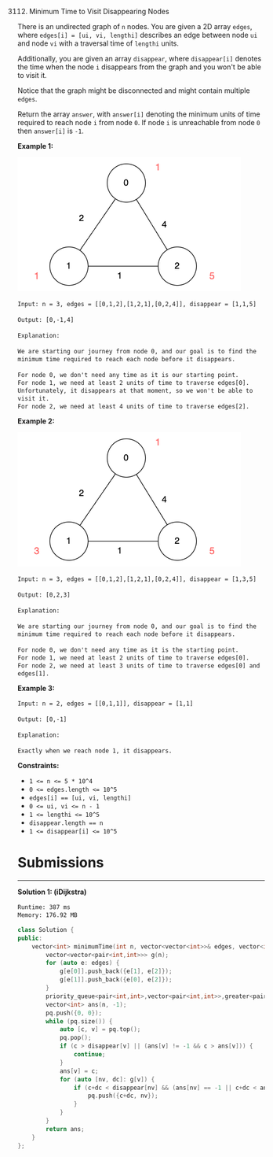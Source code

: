 3112. Minimum Time to Visit Disappearing Nodes

There is an undirected graph of `n` nodes. You are given a 2D array `edges`, where `edges[i] = [ui, vi, lengthi]` describes an edge between node `ui` and node `vi` with a traversal time of `lengthi` units.

Additionally, you are given an array `disappear`, where `disappear[i]` denotes the time when the node `i` disappears from the graph and you won't be able to visit it.

Notice that the graph might be disconnected and might contain multiple `edges`.

Return the array `answer`, with `answer[i]` denoting the minimum units of time required to reach node `i` from node `0`. If node `i` is unreachable from node `0` then `answer[i]` is `-1`.

 

**Example 1:**

![3112_example1.png](img/3112_example1.png)
```
Input: n = 3, edges = [[0,1,2],[1,2,1],[0,2,4]], disappear = [1,1,5]

Output: [0,-1,4]

Explanation:

We are starting our journey from node 0, and our goal is to find the minimum time required to reach each node before it disappears.

For node 0, we don't need any time as it is our starting point.
For node 1, we need at least 2 units of time to traverse edges[0]. Unfortunately, it disappears at that moment, so we won't be able to visit it.
For node 2, we need at least 4 units of time to traverse edges[2].
```

**Example 2:**

![3112_example2.png](img/3112_example2.png)
```
Input: n = 3, edges = [[0,1,2],[1,2,1],[0,2,4]], disappear = [1,3,5]

Output: [0,2,3]

Explanation:

We are starting our journey from node 0, and our goal is to find the minimum time required to reach each node before it disappears.

For node 0, we don't need any time as it is the starting point.
For node 1, we need at least 2 units of time to traverse edges[0].
For node 2, we need at least 3 units of time to traverse edges[0] and edges[1].
```

**Example 3:**
```
Input: n = 2, edges = [[0,1,1]], disappear = [1,1]

Output: [0,-1]

Explanation:

Exactly when we reach node 1, it disappears.
```
 

**Constraints:**

* `1 <= n <= 5 * 10^4`
* `0 <= edges.length <= 10^5`
* `edges[i] == [ui, vi, lengthi]`
* `0 <= ui, vi <= n - 1`
* `1 <= lengthi <= 10^5`
* `disappear.length == n`
* `1 <= disappear[i] <= 10^5`

# Submissions
---
**Solution 1: (iDijkstra)**
```
Runtime: 387 ms
Memory: 176.92 MB
```
```c++
class Solution {
public:
    vector<int> minimumTime(int n, vector<vector<int>>& edges, vector<int>& disappear) {
        vector<vector<pair<int,int>>> g(n);
        for (auto e: edges) {
            g[e[0]].push_back({e[1], e[2]});
            g[e[1]].push_back({e[0], e[2]});
        }
        priority_queue<pair<int,int>,vector<pair<int,int>>,greater<pair<int,int>>> pq;
        vector<int> ans(n, -1);
        pq.push({0, 0});
        while (pq.size()) {
            auto [c, v] = pq.top();
            pq.pop();
            if (c > disappear[v] || (ans[v] != -1 && c > ans[v])) {
                continue;
            }
            ans[v] = c;
            for (auto [nv, dc]: g[v]) {
                if (c+dc < disappear[nv] && (ans[nv] == -1 || c+dc < ans[nv])) {
                    pq.push({c+dc, nv});
                }
            }
        }
        return ans;
    }
};
```
